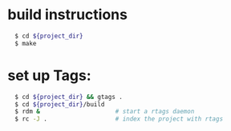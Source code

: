 # build instructions
```bash
  $ cd ${project_dir}
  $ make 
```
# set up Tags:
```bash
  $ cd ${project_dir} && gtags .
  $ cd ${project_dir}/build
  $ rdm &                     # start a rtags daemon
  $ rc -J .                   # index the project with rtags
```
